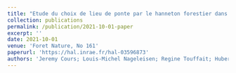 ```yaml
---
title: "Etude du choix de lieu de ponte par le hanneton forestier dans les Vosges du Nord"
collection: publications
permalink: /publication/2021-10-01-paper
excerpt: ''
date: 2021-10-01
venue: 'Foret Nature, No 161'
paperurl: 'https://hal.inrae.fr/hal-03596873'
authors: 'Jeremy Cours; Louis-Michel Nageleisen; Regine Touffait; Hubert Schmuck; Stephane Brault; Nathalie Breda; Claudine Richter; Francois-Xavier Saintonge; Vincent Boulanger'
---
```

